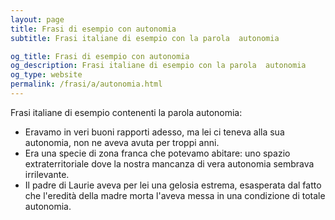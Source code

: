 ```yaml
---
layout: page
title: Frasi di esempio con autonomia 
subtitle: Frasi italiane di esempio con la parola  autonomia

og_title: Frasi di esempio con autonomia 
og_description: Frasi italiane di esempio con la parola  autonomia
og_type: website
permalink: /frasi/a/autonomia.html
---
```


Frasi italiane di esempio contenenti la parola autonomia:


- Eravamo in veri buoni rapporti adesso, ma lei ci teneva alla sua autonomia, non ne aveva avuta per troppi anni.
- Era una specie di zona franca che potevamo abitare: uno spazio extraterritoriale dove la nostra mancanza di vera autonomia sembrava irrilevante.
- Il padre di Laurie aveva per lei una gelosia estrema, esasperata dal fatto che l'eredità della madre morta l'aveva messa in una condizione di totale autonomia.
